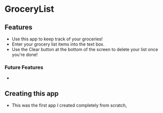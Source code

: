 # GroceryList
## Features
* Use this app to keep track of your groceries!
* Enter your grocery list items into the text box.
* Use the Clear button at the bottom of the screen to delete your list once you're done!
### Future Features
* 
## Creating this app
* This was the first app I created completely from scratch, 
